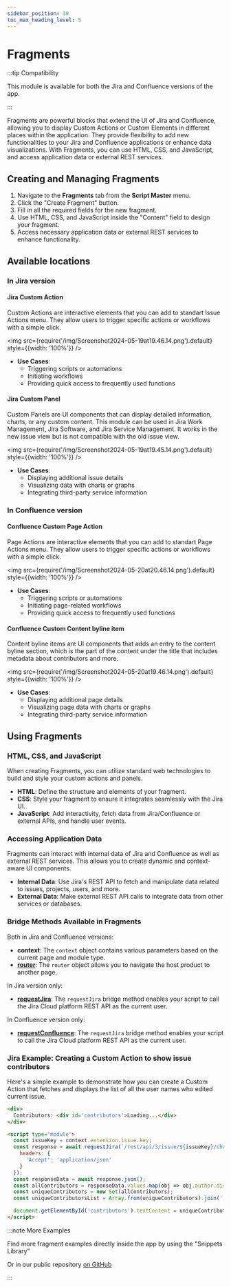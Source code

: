 ```yaml
---
sidebar_position: 30
toc_max_heading_level: 5
---
```


# Fragments

:::tip Compatibility

This module is available for both the Jira and Confluence versions of the app.

:::


Fragments are powerful blocks that extend the UI of Jira and Confluence, allowing you to display Custom Actions or Custom Elements in different places within the application. They provide flexibility to add new functionalities to your Jira and Confluence applications or enhance data visualizations. With Fragments, you can use HTML, CSS, and JavaScript, and access application data or external REST services.


## Creating and Managing Fragments

1. Navigate to the **Fragments** tab from the **Script Master** menu.
2. Click the "Create Fragment" button.
3. Fill in all the required fields for the new fragment.
4. Use HTML, CSS, and JavaScript inside the "Content" field to design your fragment.
5. Access necessary application data or external REST services to enhance functionality.


## Available locations

### In Jira version

#### Jira Custom Action

Custom Actions are interactive elements that you can add to standart Issue Actions menu. They allow users to trigger specific actions or workflows with a simple click.

<img src={require('/img/Screenshot2024-05-19at19.46.14.png').default} style={{width: '100%'}} />

- **Use Cases**: 
  - Triggering scripts or automations
  - Initiating workflows
  - Providing quick access to frequently used functions


#### Jira Custom Panel

Custom Panels are UI components that can display detailed information, charts, or any custom content. This module can be used in Jira Work Management, Jira Software, and Jira Service Management. It works in the new issue view but is not compatible with the old issue view.

<img src={require('/img/Screenshot2024-05-19at19.45.14.png').default} style={{width: '100%'}} />

- **Use Cases**: 
  - Displaying additional issue details
  - Visualizing data with charts or graphs
  - Integrating third-party service information


### In Confluence version

#### Confluence Custom Page Action

Page Actions are interactive elements that you can add to standart Page Actions menu. They allow users to trigger specific actions or workflows with a simple click.

<img src={require('/img/Screenshot2024-05-20at20.46.14.png').default} style={{width: '100%'}} />

- **Use Cases**: 
  - Triggering scripts or automations
  - Initiating page-related workflows
  - Providing quick access to frequently used functions


#### Confluence Custom Content byline item

Content byline items are UI components that adds an entry to the content byline section, which is the part of the content under the title that includes metadata about contributors and more.

<img src={require('/img/Screenshot2024-05-20at19.46.14.png').default} style={{width: '100%'}} />

- **Use Cases**: 
  - Displaying additional page details
  - Visualizing page data with charts or graphs
  - Integrating third-party service information


## Using Fragments

### HTML, CSS, and JavaScript

When creating Fragments, you can utilize standard web technologies to build and style your custom actions and panels.

- **HTML**: Define the structure and elements of your fragment.
- **CSS**: Style your fragment to ensure it integrates seamlessly with the Jira UI.
- **JavaScript**: Add interactivity, fetch data from Jira/Confluence or external APIs, and handle user events.

### Accessing Application Data

Fragments can interact with internal data of Jira and Confluence as well as external REST services. This allows you to create dynamic and context-aware UI components.

- **Internal Data**: Use Jira's REST API to fetch and manipulate data related to issues, projects, users, and more.
- **External Data**: Make external REST API calls to integrate data from other services or databases.

### Bridge Methods Available in Fragments

Both in Jira and Confluence versions:
- **context**: The `context` object contains various parameters based on the current page and module type.
- [**router**](https://developer.atlassian.com/platform/forge/apis-reference/ui-api-bridge/router/): The `router` object allows you to navigate the host product to another page.

In Jira version only:
- [**requestJira**](https://developer.atlassian.com/platform/forge/apis-reference/ui-api-bridge/requestJira/): The `requestJira` bridge method enables your script to call the Jira Cloud platform REST API as the current user.

In Confluence version only:
- [**requestConfluence**](https://developer.atlassian.com/platform/forge/apis-reference/ui-api-bridge/requestConfluence/): The `requestJira` bridge method enables your script to call the Jira Cloud platform REST API as the current user.


### Jira Example: Creating a Custom Action to show issue contributors

Here's a simple example to demonstrate how you can create a Custom Action that fetches and displays the list of all the user names who edited current issue.

```html
<div>
  Contributors: <div id='contributors'>Loading...</div>
</div>

<script type="module">
  const issueKey = context.extension.issue.key;
  const response = await requestJira(`/rest/api/3/issue/${issueKey}/changelog`, {
    headers: {
      'Accept': 'application/json'
    }
  });
  const responseData = await response.json();
  const allContributors = responseData.values.map(obj => obj.author.displayName);
  const uniqueContributors = new Set(allContributors);
  const uniqueContributorsList = Array.from(uniqueContributors).join(', ');

  document.getElementById('contributors').textContent = uniqueContributorsList;
</script>
```

:::note More Examples

Find more fragment examples directly inside the app by using the "Snippets Library"

Or in our public repository [on GitHub](https://github.com/kaisersoftapps/script-master)

:::